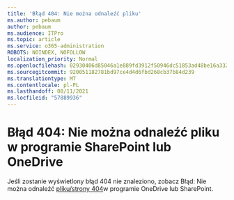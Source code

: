 ```yaml
---
title: 'Błąd 404: Nie można odnaleźć pliku'
ms.author: pebaum
author: pebaum
ms.audience: ITPro
ms.topic: article
ms.service: o365-administration
ROBOTS: NOINDEX, NOFOLLOW
localization_priority: Normal
ms.openlocfilehash: 02930406d85046a1e889fd3912f50946dc51853ad48be16a3320611d943a0d8d
ms.sourcegitcommit: 920051182781bd97ce4d4d6fbd268cb37b84d239
ms.translationtype: MT
ms.contentlocale: pl-PL
ms.lasthandoff: 08/11/2021
ms.locfileid: "57889936"
---
```

# <a name="error-404-file-not-found-in-sharepoint-or-onedrive"></a>Błąd 404: Nie można odnaleźć pliku w programie SharePoint lub OneDrive

Jeśli zostanie wyświetlony błąd 404 nie znaleziono, zobacz Błąd: Nie można odnaleźć [pliku/strony 404](https://docs.microsoft.com/sharepoint/troubleshoot/administration/error-404-onedrive-sharepoint)w programie OneDrive lub SharePoint.